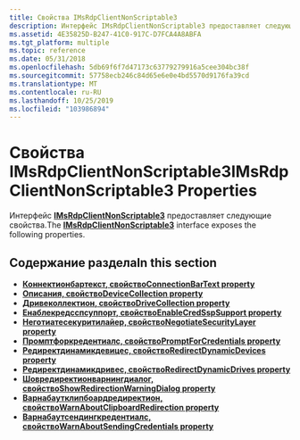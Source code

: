 ```yaml
---
title: Свойства IMsRdpClientNonScriptable3
description: Интерфейс IMsRdpClientNonScriptable3 предоставляет следующие свойства.
ms.assetid: 4E35825D-B247-41C0-917C-D7FCA4A8ABFA
ms.tgt_platform: multiple
ms.topic: reference
ms.date: 05/31/2018
ms.openlocfilehash: 5db69f6f7d47173c63779279916a5cee304bc38f
ms.sourcegitcommit: 57758ecb246c84d65e6e0e4bd5570d9176fa39cd
ms.translationtype: MT
ms.contentlocale: ru-RU
ms.lasthandoff: 10/25/2019
ms.locfileid: "103986894"
---
```

# <a name="imsrdpclientnonscriptable3-properties"></a><span data-ttu-id="7c709-103">Свойства IMsRdpClientNonScriptable3</span><span class="sxs-lookup"><span data-stu-id="7c709-103">IMsRdpClientNonScriptable3 Properties</span></span>

<span data-ttu-id="7c709-104">Интерфейс [**IMsRdpClientNonScriptable3**](imsrdpclientnonscriptable3.md) предоставляет следующие свойства.</span><span class="sxs-lookup"><span data-stu-id="7c709-104">The [**IMsRdpClientNonScriptable3**](imsrdpclientnonscriptable3.md) interface exposes the following properties.</span></span>

## <a name="in-this-section"></a><span data-ttu-id="7c709-105">Содержание раздела</span><span class="sxs-lookup"><span data-stu-id="7c709-105">In this section</span></span>

-   [<span data-ttu-id="7c709-106">**Коннектионбартекст, свойство**</span><span class="sxs-lookup"><span data-stu-id="7c709-106">**ConnectionBarText property**</span></span>](imsrdpclientnonscriptable3-connectionbartext.md)
-   [<span data-ttu-id="7c709-107">**Описания, свойство**</span><span class="sxs-lookup"><span data-stu-id="7c709-107">**DeviceCollection property**</span></span>](imsrdpclientnonscriptable3-devicecollection.md)
-   [<span data-ttu-id="7c709-108">**Дривеколлектион, свойство**</span><span class="sxs-lookup"><span data-stu-id="7c709-108">**DriveCollection property**</span></span>](imsrdpclientnonscriptable3-drivecollection.md)
-   [<span data-ttu-id="7c709-109">**Енаблекредсспсуппорт, свойство**</span><span class="sxs-lookup"><span data-stu-id="7c709-109">**EnableCredSspSupport property**</span></span>](imsrdpclientnonscriptable3-enablecredsspsupport.md)
-   [<span data-ttu-id="7c709-110">**Неготиатесекуритилайер, свойство**</span><span class="sxs-lookup"><span data-stu-id="7c709-110">**NegotiateSecurityLayer property**</span></span>](imsrdpclientnonscriptable3-negotiatesecuritylayer.md)
-   [<span data-ttu-id="7c709-111">**Промптфоркредентиалс, свойство**</span><span class="sxs-lookup"><span data-stu-id="7c709-111">**PromptForCredentials property**</span></span>](imsrdpclientnonscriptable3-promptforcredentials.md)
-   [<span data-ttu-id="7c709-112">**Редиректдинамикдевицес, свойство**</span><span class="sxs-lookup"><span data-stu-id="7c709-112">**RedirectDynamicDevices property**</span></span>](imsrdpclientnonscriptable3-redirectdynamicdevices.md)
-   [<span data-ttu-id="7c709-113">**Редиректдинамикдривес, свойство**</span><span class="sxs-lookup"><span data-stu-id="7c709-113">**RedirectDynamicDrives property**</span></span>](imsrdpclientnonscriptable3-redirectdynamicdrives.md)
-   [<span data-ttu-id="7c709-114">**Шовредиректионварнингдиалог, свойство**</span><span class="sxs-lookup"><span data-stu-id="7c709-114">**ShowRedirectionWarningDialog property**</span></span>](imsrdpclientnonscriptable3-showredirectionwarningdialog.md)
-   [<span data-ttu-id="7c709-115">**Варнабаутклипбоардредиректион, свойство**</span><span class="sxs-lookup"><span data-stu-id="7c709-115">**WarnAboutClipboardRedirection property**</span></span>](imsrdpclientnonscriptable3-warnaboutclipboardredirection.md)
-   [<span data-ttu-id="7c709-116">**Варнабаутсендингкредентиалс, свойство**</span><span class="sxs-lookup"><span data-stu-id="7c709-116">**WarnAboutSendingCredentials property**</span></span>](imsrdpclientnonscriptable3-warnaboutsendingcredentials.md)

 

 




